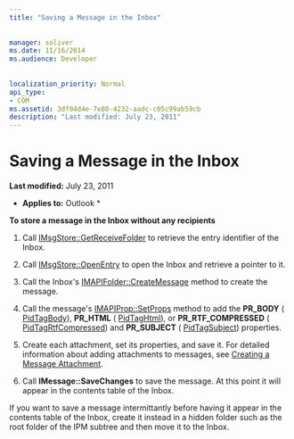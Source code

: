 ```yaml
---
title: "Saving a Message in the Inbox"
 
 
manager: soliver
ms.date: 11/16/2014
ms.audience: Developer
 
 
localization_priority: Normal
api_type:
- COM
ms.assetid: 3df04d4e-7e80-4232-aadc-c05c99ab59cb
description: "Last modified: July 23, 2011"
---
```


# Saving a Message in the Inbox

 **Last modified:** July 23, 2011 
  
 * **Applies to:** Outlook * 
  
 **To store a message in the Inbox without any recipients**
  
1. Call [IMsgStore::GetReceiveFolder](imsgstore-getreceivefolder.md) to retrieve the entry identifier of the Inbox. 
    
2. Call [IMsgStore::OpenEntry](imsgstore-openentry.md) to open the Inbox and retrieve a pointer to it. 
    
3. Call the Inbox's [IMAPIFolder::CreateMessage](imapifolder-createmessage.md) method to create the message. 
    
4. Call the message's [IMAPIProp::SetProps](imapiprop-setprops.md) method to add the **PR_BODY** ( [PidTagBody](pidtagbody-canonical-property.md)), **PR_HTML** ( [PidTagHtml](pidtaghtml-canonical-property.md)), or **PR_RTF_COMPRESSED** ( [PidTagRtfCompressed](pidtagrtfcompressed-canonical-property.md)) and **PR_SUBJECT** ( [PidTagSubject](pidtagsubject-canonical-property.md)) properties. 
    
5. Create each attachment, set its properties, and save it. For detailed information about adding attachments to messages, see [Creating a Message Attachment](creating-a-message-attachment.md).
    
6. Call **IMessage::SaveChanges** to save the message. At this point it will appear in the contents table of the Inbox. 
    
If you want to save a message intermittantly before having it appear in the contents table of the Inbox, create it instead in a hidden folder such as the root folder of the IPM subtree and then move it to the Inbox. 
  

